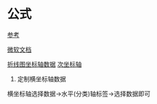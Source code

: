 

# 公式

[参考](https://www.macdaxue.com/excel-formula/)

[微软文档](https://support.microsoft.com/zh-cn/office/%e5%85%ac%e5%bc%8f%e5%92%8c%e5%87%bd%e6%95%b0-294d9486-b332-48ed-b489-abe7d0f9eda9?ui=zh-CN&rs=zh-CN&ad=CN)

[折线图坐标轴数据](https://zhidao.baidu.com/question/1509663453961000540.html)
[次坐标轴](https://blog.csdn.net/baobao3456810/article/details/78902015)

1. 定制横坐标轴数据

横坐标轴选择数据->水平(分类)轴标签->选择数据即可